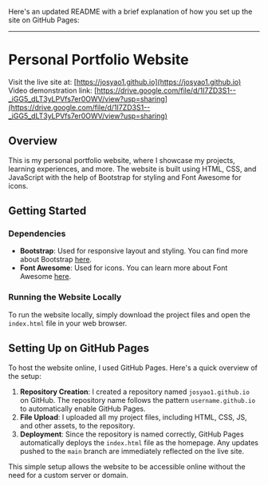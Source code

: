 Here's an updated README with a brief explanation of how you set up the site on GitHub Pages:

---

# Personal Portfolio Website

Visit the live site at: [https://josyao1.github.io](https://josyao1.github.io)
Video demonstration link: [https://drive.google.com/file/d/1I7ZD3S1--_iGG5_dLT3yLPVfs7er0OWV/view?usp=sharing](https://drive.google.com/file/d/1I7ZD3S1--_iGG5_dLT3yLPVfs7er0OWV/view?usp=sharing)

## Overview

This is my personal portfolio website, where I showcase my projects, learning experiences, and more. The website is built using HTML, CSS, and JavaScript with the help of Bootstrap for styling and Font Awesome for icons.

## Getting Started

### Dependencies

- **Bootstrap**: Used for responsive layout and styling. You can find more about Bootstrap [here](https://getbootstrap.com/).
- **Font Awesome**: Used for icons. You can learn more about Font Awesome [here](https://fontawesome.com/).

### Running the Website Locally

To run the website locally, simply download the project files and open the `index.html` file in your web browser.

## Setting Up on GitHub Pages

To host the website online, I used GitHub Pages. Here's a quick overview of the setup:

1. **Repository Creation**: I created a repository named `josyao1.github.io` on GitHub. The repository name follows the pattern `username.github.io` to automatically enable GitHub Pages.
2. **File Upload**: I uploaded all my project files, including HTML, CSS, JS, and other assets, to the repository.
3. **Deployment**: Since the repository is named correctly, GitHub Pages automatically deploys the `index.html` file as the homepage. Any updates pushed to the `main` branch are immediately reflected on the live site.

This simple setup allows the website to be accessible online without the need for a custom server or domain.
